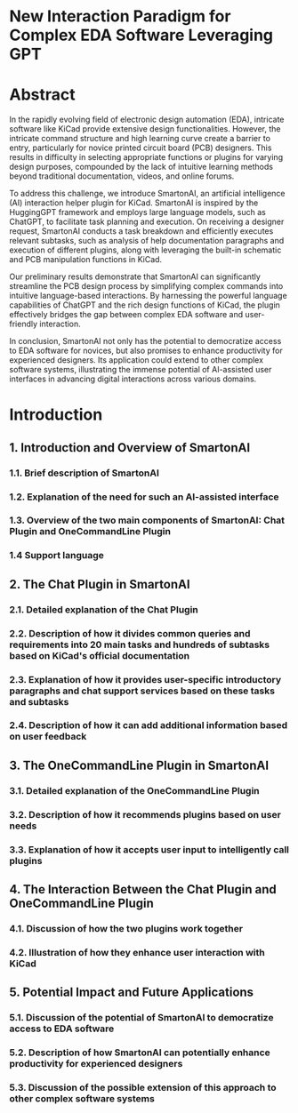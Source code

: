 # New Interaction Paradigm for Complex EDA Software Leveraging GPT

# Abstract

In the rapidly evolving field of electronic design automation (EDA), intricate software like KiCad provide extensive design functionalities. However, the intricate command structure and high learning curve create a barrier to entry, particularly for novice printed circuit board (PCB) designers. This results in difficulty in selecting appropriate functions or plugins for varying design purposes, compounded by the lack of intuitive learning methods beyond traditional documentation, videos, and online forums.

To address this challenge, we introduce SmartonAI, an artificial intelligence (AI) interaction helper plugin for KiCad. SmartonAI is inspired by the HuggingGPT framework and employs large language models, such as ChatGPT, to facilitate task planning and execution. On receiving a designer request, SmartonAI conducts a task breakdown and efficiently executes relevant subtasks, such as analysis of help documentation paragraphs and execution of different plugins, along with leveraging the built-in schematic and PCB manipulation functions in KiCad.

Our preliminary results demonstrate that SmartonAI can significantly streamline the PCB design process by simplifying complex commands into intuitive language-based interactions. By harnessing the powerful language capabilities of ChatGPT and the rich design functions of KiCad, the plugin effectively bridges the gap between complex EDA software and user-friendly interaction.

In conclusion, SmartonAI not only has the potential to democratize access to EDA software for novices, but also promises to enhance productivity for experienced designers. Its application could extend to other complex software systems, illustrating the immense potential of AI-assisted user interfaces in advancing digital interactions across various domains.

# Introduction

## 1. Introduction and Overview of SmartonAI
### 1.1. Brief description of SmartonAI

### 1.2. Explanation of the need for such an AI-assisted interface

### 1.3. Overview of the two main components of SmartonAI: Chat Plugin and OneCommandLine Plugin

### 1.4 Support language

## 2. The Chat Plugin in SmartonAI
### 2.1. Detailed explanation of the Chat Plugin

### 2.2. Description of how it divides common queries and requirements into 20 main tasks and hundreds of subtasks based on KiCad's official documentation

### 2.3. Explanation of how it provides user-specific introductory paragraphs and chat support services based on these tasks and subtasks

### 2.4. Description of how it can add additional information based on user feedback

## 3. The OneCommandLine Plugin in SmartonAI
### 3.1. Detailed explanation of the OneCommandLine Plugin

### 3.2. Description of how it recommends plugins based on user needs

### 3.3. Explanation of how it accepts user input to intelligently call plugins

## 4. The Interaction Between the Chat Plugin and OneCommandLine Plugin
### 4.1. Discussion of how the two plugins work together

### 4.2. Illustration of how they enhance user interaction with KiCad

## 5. Potential Impact and Future Applications
### 5.1. Discussion of the potential of SmartonAI to democratize access to EDA software

### 5.2. Description of how SmartonAI can potentially enhance productivity for experienced designers

### 5.3. Discussion of the possible extension of this approach to other complex software systems

